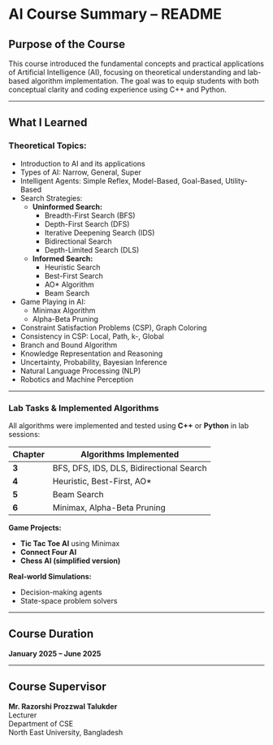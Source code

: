 #  AI Course Summary – README

##  Purpose of the Course

This course introduced the fundamental concepts and practical applications of Artificial Intelligence (AI), focusing on theoretical understanding and lab-based algorithm implementation. The goal was to equip students with both conceptual clarity and coding experience using C++ and Python.

---

##  What I Learned

###  Theoretical Topics:

- Introduction to AI and its applications
- Types of AI: Narrow, General, Super
- Intelligent Agents: Simple Reflex, Model-Based, Goal-Based, Utility-Based
- Search Strategies:
  - **Uninformed Search:**  
    - Breadth-First Search (BFS)  
    - Depth-First Search (DFS)  
    - Iterative Deepening Search (IDS)  
    - Bidirectional Search  
    - Depth-Limited Search (DLS)  
  - **Informed Search:**  
    - Heuristic Search  
    - Best-First Search  
    - AO\* Algorithm  
    - Beam Search  
- Game Playing in AI:
  - Minimax Algorithm
  - Alpha-Beta Pruning
- Constraint Satisfaction Problems (CSP), Graph Coloring
- Consistency in CSP: Local, Path, k-, Global
- Branch and Bound Algorithm
- Knowledge Representation and Reasoning
- Uncertainty, Probability, Bayesian Inference
- Natural Language Processing (NLP)
- Robotics and Machine Perception

---

###  Lab Tasks & Implemented Algorithms

All algorithms were implemented and tested using **C++** or **Python** in lab sessions:

| Chapter | Algorithms Implemented |
|--------|-------------------------|
| **3** | BFS, DFS, IDS, DLS, Bidirectional Search |
| **4** | Heuristic, Best-First, AO* |
| **5** | Beam Search |
| **6** | Minimax, Alpha-Beta Pruning |

 **Game Projects:**
 
- **Tic Tac Toe AI** using Minimax
- **Connect Four AI**
- **Chess AI (simplified version)**

 **Real-world Simulations:**
- Decision-making agents
- State-space problem solvers

---

##  Course Duration

**January 2025 – June 2025**

---

##  Course Supervisor

**Mr. Razorshi Prozzwal Talukder**  
Lecturer  
Department of CSE  
North East University, Bangladesh
